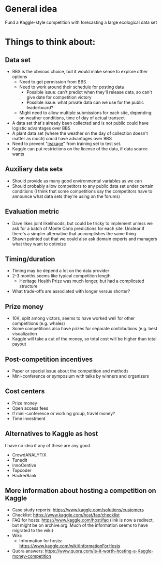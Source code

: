 # General idea

Fund a Kaggle-style competition with forecasting a large ecological data set

# Things to think about:

## Data set

* BBS is the obvious choice, but it would make sense to explore other options
  * Need to get permission from BBS
  * Need to work around their schedule for posting data
    * Possible issue: can't predict when they'll release data, so can't give date for competition victory
    * Possible issue: what private data can we use for the public leaderboard?
  * Might need to allow multiple submissions for each site, depending on weather conditions, time of day of actual transect
* A data set that's already been collected and is not public could have logistic advantages over BBS
* A plant data set (where the weather on the day of collection doesn't matter as much) could have advantages over BBS
* Need to prevent "[leakage](https://www.kaggle.com/wiki/Leakage)" from training set to test set.
* Kaggle can put restrictions on the license of the data, if data source wants

## Auxiliary data sets

* Should provide as many good environmental variables as we can
* Should probably allow competitors to any public data set under certain conditions (I think that some competitions say the  competitors have to announce what data sets they're using on the forums)

## Evaluation metric

* Dave likes joint likelihoods, but could be tricky to implement unless we ask for a batch of Monte Carlo predictions for each site. Unclear if there's a simpler alternative that accomplishes the same thing
* Shawn pointed out that we could also ask domain experts and managers what they want to optimize

## Timing/duration

* Timing may be depend a lot on the data provider
* 2-3 months seems like typical competition length
  * Heritage Health Prize was much longer, but had a complicated structure
* What trade-offs are associated with longer versus shorter?

## Prize money

* 10K, split among victors, seems to have worked well for other competitions (e.g. whales)
* Some competitions also have prizes for separate contributions (e.g. best visualization
* Kaggle will take a cut of the money, so total cost will be higher than total payout

## Post-competition incentives

* Paper or special issue about the competition and methods
* Mini-conference or symposium with talks by winners and organizers

## Cost centers

* Prize money
* Open access fees
* If mini-conference or working group, travel money?
* Time investment

## Alternatives to Kaggle as host

I have no idea if any of these are any good

* CrowdANALYTIX
* Tunedit
* InnoCentive
* Topcoder
* HackerRank

## More information about hosting a competition on Kaggle

* Case study reports: https://www.kaggle.com/solutions/customers
* Checklist: https://www.kaggle.com/host/faq/checklist
* FAQ for hosts: https://www.kaggle.com/host/faq (link is now a redirect, but might be on archive.org.  Much of the information seems to have migrated to the wiki)
* Wiki:
  * Information for hosts: https://www.kaggle.com/wiki/InformationForHosts
* Quora answers: https://www.quora.com/Is-it-worth-hosting-a-Kaggle-money-competition
